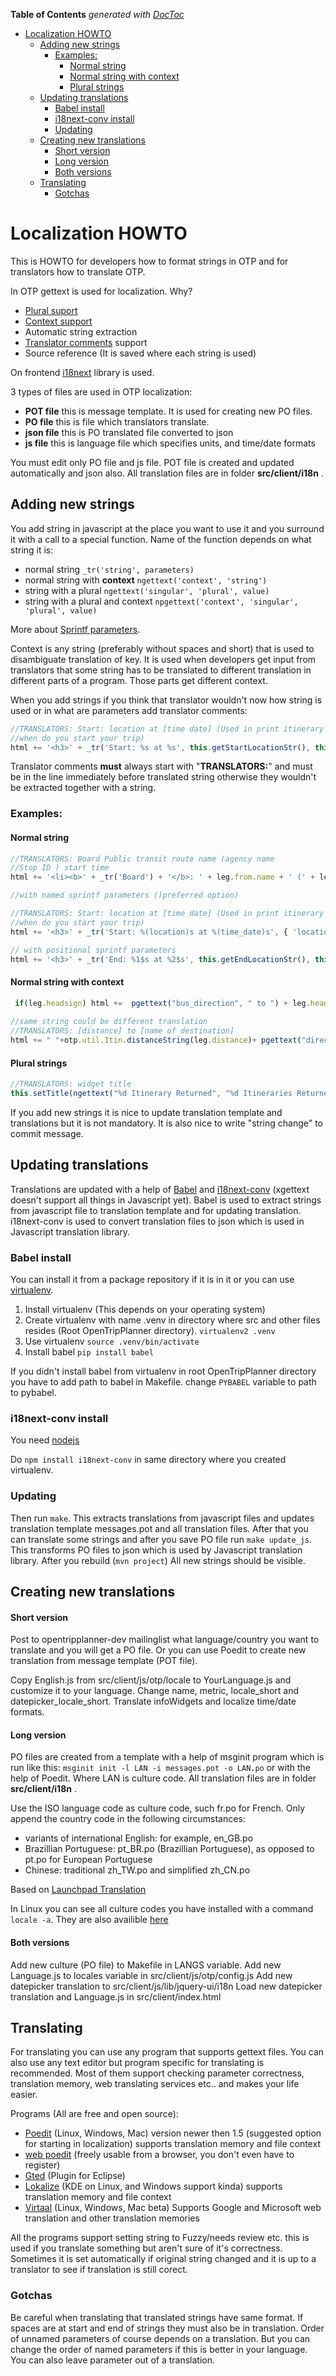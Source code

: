 <!-- START doctoc generated TOC please keep comment here to allow auto update -->
<!-- DON'T EDIT THIS SECTION, INSTEAD RE-RUN doctoc TO UPDATE -->
**Table of Contents**  *generated with [DocToc](http://doctoc.herokuapp.com/)*

- [Localization HOWTO](#localization-howto)
  - [Adding new strings](#adding-new-strings)
    - [Examples:](#examples)
      - [Normal string](#normal-string)
      - [Normal string with context](#normal-string-with-context)
      - [Plural strings](#plural-strings)
  - [Updating translations](#updating-translations)
    - [Babel install](#babel-install)
    - [i18next-conv install](#i18next-conv-install)
    - [Updating](#updating)
  - [Creating new translations](#creating-new-translations)
      - [Short version](#short-version)
      - [Long version](#long-version)
      - [Both versions](#both-versions)
  - [Translating](#translating)
    - [Gotchas](#gotchas)

<!-- END doctoc generated TOC please keep comment here to allow auto update -->

# Localization HOWTO


This is HOWTO for developers how to format strings in OTP and for translators how to translate OTP.

In OTP gettext is used for localization. Why?

- [Plural suport](http://pology.nedohodnik.net/doc/user/en_US/ch-poformat.html#sec-poplurals)
- [Context support](http://pology.nedohodnik.net/doc/user/en_US/ch-poformat.html#sec-poautocmnt)
- Automatic string extraction
- [Translator comments](http://pology.nedohodnik.net/doc/user/en_US/ch-poformat.html#sec-poautocmnt) support
- Source reference (It is saved where each string is used)

On frontend [i18next](http://i18next.com) library is used.

3 types of files are used in OTP localization:
- **POT file** this is message template. It is used for creating new PO files.
- **PO file** this is file which translators translate.
- **json file** this is PO translated file converted to json
- **js file** this is language file which specifies units, and time/date formats

You must edit only PO file and js file. POT file is created and updated automatically and json also.
All translation files are in folder **src/client/i18n** .

Adding new strings
------------------

You add string in javascript at the place you want to use it and you surround it with a call to a special function. Name of the function depends on what string it is:

- normal string `_tr('string', parameters)`
- normal string with **context** `ngettext('context', 'string')`
- string with a plural `ngettext('singular', 'plural', value)`
- string with a plural and context `npgettext('context', 'singular', 'plural', value)`

More about [Sprintf parameters](http://www.diveintojavascript.com/projects/javascript-sprintf).

Context is any string (preferably without spaces and short) that is used to disambiguate translation of key. It is used when developers get input from translators that some string has to be translated to different translation in different parts of a program. Those parts get different context.

When you add strings if you think that translator wouldn't now how string is used or in what are parameters add translator comments:
```javascript
//TRANSLATORS: Start: location at [time date] (Used in print itinerary  
//when do you start your trip)                                          
html += '<h3>' + _tr('Start: %s at %s', this.getStartLocationStr(), this.getStartTimeStr()) + '</h3>';
```
Translator comments **must** always start with "**TRANSLATORS:**" and must be in the line immediately before translated string otherwise they wouldn't be extracted together with a string.

### Examples:

#### Normal string
```javascript
//TRANSLATORS: Board Public transit route name (agency name     
//Stop ID ) start time                                          
html += '<li><b>' + _tr('Board') + '</b>: ' + leg.from.name + ' (' + leg.from.stopId + ' Stop ID #' +

//with named sprintf parameters ()preferred option)

//TRANSLATORS: Start: location at [time date] (Used in print itinerary  
//when do you start your trip)                                          
html += '<h3>' + _tr('Start: %(location)s at %(time_date)s', { 'location': this.getStartLocationStr(), 'time_date': this.getStartTimeStr()}) + '</h3>';

// with positional sprintf parameters
html += '<h3>' + _tr('End: %1$s at %2$s', this.getEndLocationStr(), this.getEndTimeStr())+'</h3>';
```



#### Normal string with context
```javascript
 if(leg.headsign) html +=  pgettext("bus_direction", " to ") + leg.headsign;
 
//same string could be different translation
//TRANSLATORS: [distance] to [name of destination]              
html += " "+otp.util.Itin.distanceString(leg.distance)+ pgettext("direction", " to ")+leg.to.name;

```

#### Plural strings

```javascript
//TRANSLATORS: widget title                                             
this.setTitle(ngettext("%d Itinerary Returned", "%d Itineraries Returned", this.itineraries.length));
```

If you add new strings it is nice to update translation template and translations but it is not mandatory. It is also nice to write "string change" to commit message.

Updating translations
---------------------
Translations are updated with a help of [Babel](http://babel.pocoo.org/) and [i18next-conv](https://github.com/jamuhl/i18next-gettext-converter) (xgettext doesn't support all things in Javascript yet).
Babel is used to extract strings from javascript file to translation template and for updating translation. i18next-conv is used to convert translation files to json which is used in Javascript translation library.

### Babel install
You can install it from a package repository if it is in it or you can use [virtualenv](http://simononsoftware.com/virtualenv-tutorial/).

1. Install virtualenv (This depends on your operating system)
2. Create virtualenv with name .venv in directory where src and other files resides (Root OpenTripPlanner directory). `virtualenv2 .venv`
3. Use virtualenv `source .venv/bin/activate`
4. Install babel `pip install babel`

If you didn't install babel from virtualenv in root OpenTripPlanner directory you have to add path to babel in Makefile. change `PYBABEL` variable to path to pybabel.

### i18next-conv install
You need [nodejs](http://nodejs.org/)

Do `npm install i18next-conv` in same directory where you created virtualenv.

### Updating

Then run `make`. This extracts translations from javascript files and updates translation template messages.pot and all translation files.
After that you can translate some strings and after you save PO file run
`make update_js`. This transforms PO files to json which is used by Javascript translation library. After you rebuild (`mvn project`) All new strings should be visible.

## Creating new translations

#### Short version

Post to opentripplanner-dev mailinglist what language/country you want to translate and you will get a PO file. Or you can use Poedit to create new translation from message template (POT file).

Copy English.js from src/client/js/otp/locale to YourLanguage.js and customize it to your language.
Change name, metric, locale_short and datepicker_locale_short.
Translate infoWidgets and localize time/date formats.


#### Long version

PO files are created from a template with a help of msginit program which is run like this:
`msginit init -l LAN -i messages.pot -o LAN.po` or with the help of Poedit.
Where LAN is culture code.
All translation files are in folder **src/client/i18n** .

Use the ISO language code as culture code, such fr.po for French. Only append the country code in the following circumstances:

- variants of international English: for example, en_GB.po
- Brazillian Portuguese: pt_BR.po (Brazillian Portuguese), as opposed to pt.po for European Portuguese
- Chinese: traditional zh_TW.po and simplified zh_CN.po

Based on [Launchpad Translation](https://help.launchpad.net/Translations/YourProject/ImportingTranslations)

In Linux you can see all culture codes you have installed with a command `locale -a`. They are also availible [here](http://download1.parallels.com/SiteBuilder/Windows/docs/3.2/en_US/sitebulder-3.2-win-sdk-localization-pack-creation-guide/30801.htm)

#### Both versions

Add new culture (PO file) to Makefile in LANGS variable.
Add new Language.js to locales variable in src/client/js/otp/config.js
Add new datepicker translation to src/client/js/lib/jquery-ui/i18n
Load new datepicker translation and Language.js in src/client/index.html

## Translating
For translating you can use any program that supports gettext files. You can also use any text editor but program specific for translating is recommended. Most of them support checking parameter correctness, translation memory, web translating services etc.. and makes your life easier.

Programs (All are free and open source):

- [Poedit](http://poedit.net/) (Linux, Windows, Mac) version newer then 1.5 (suggested option for starting in localization) supports translation memory and file context
- [web poedit](https://localise.biz/free/poedit) (freely usable from a browser, you don't even have to register)
- [Gted](http://www.gted.org/) (Plugin for Eclipse)
- [Lokalize](http://userbase.kde.org/Lokalize) (KDE on Linux, and Windows support kinda) supports translation memory and file context
- [Virtaal](http://virtaal.translatehouse.org/index.html) (Linux, Windows, Mac beta) Supports Google and Microsoft web translation and other translation memories

All the programs support setting string to Fuzzy/needs review etc. this is used if you translate something but aren't sure of it's correctness. Sometimes it is set automatically if original string changed and it is up to a translator to see if translation is still corect.

### Gotchas
Be careful when translating that translated strings have same format. If spaces are at start and end of strings they must also be in translation. Order of unnamed parameters of course depends on a translation. But you can change the order of named parameters if this is better in your language. You can also leave parameter out of a translation.
    
